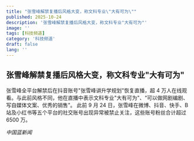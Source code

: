 ```yaml
---
title: "张雪峰解禁复播后风格大变，称文科专业\"大有可为\""
published: 2025-10-24
description: '张雪峰解禁复播后风格大变，称文科专业"大有可为"'
image: ''
tags: [科技频道]
category: '科技频道'
draft: false
lang: ''
---
```


## 张雪峰解禁复播后风格大变，称文科专业"大有可为"

张雪峰全平台解禁后在抖音账号"张雪峰讲升学规划"恢复直播，超 4 万人在线观看。与此前风格不同，他在直播中表示文科专业"大有可为"、“可以做网剧编剧、写自媒体文案、优秀的销售”。
此前 9 月 24 日，张雪峰在微博、抖音、快手、B 站及小红书等五个平台的社交账号出现异常被禁止关注，这些账号粉丝合计超过 6500 万。

*中国蓝新闻*
